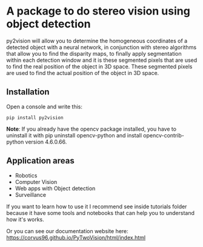 # A package to do stereo vision using object detection

py2vision will allow you to determine the
homogeneous coordinates of a detected object with a neural network, in conjunction with stereo algorithms that allow you to find the disparity maps, to finally apply segmentation within each detection window and it is these segmented pixels that are used to find the real position of the object in 3D space.
These segmented pixels are used to find the actual position of the object in 3D space.

## **Installation**
Open a console and write this: 

`pip install py2vision`

**Note**: If you already have the opencv package installed, you have to uninstall it with pip uninstall opencv-python and install opencv-contrib-python version 4.6.0.66.

## **Application areas**
- Robotics
- Computer Vision
- Web apps with Object detection
- Surveillance

If you want to learn how to use it I recommend see inside tutorials folder because it have some tools and notebooks that can help you to understand how it's works.

Or you can see our documentation website here: https://corvus96.github.io/PyTwoVision/html/index.html
